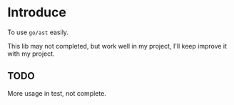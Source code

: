 # Introduce

To use `go/ast` easily.

This lib may not completed, but work well in my project, I'll keep improve it with my project.

## TODO

More usage in test, not complete.